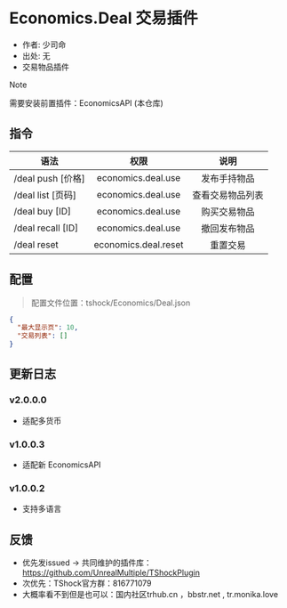 # Economics.Deal 交易插件

- 作者: 少司命
- 出处: 无
- 交易物品插件

> [!NOTE]  
> 需要安装前置插件：EconomicsAPI (本仓库)  

## 指令

| 语法                |          权限          |    说明    |
|-------------------|:--------------------:|:--------:|
| /deal push [价格]   |  economics.deal.use  |  发布手持物品  |
| /deal list [页码]   |  economics.deal.use  | 查看交易物品列表 |
| /deal buy [ID]    |  economics.deal.use  |  购买交易物品  |
| /deal recall [ID] |  economics.deal.use  |  撤回发布物品  |
| /deal reset       | economics.deal.reset |   重置交易   |

## 配置
> 配置文件位置：tshock/Economics/Deal.json
```json
{
  "最大显示页": 10,
  "交易列表": []
}
```

## 更新日志

### v2.0.0.0
- 适配多货币

### v1.0.0.3
- 适配新 EconomicsAPI

### v1.0.0.2
- 支持多语言

## 反馈
- 优先发issued -> 共同维护的插件库：https://github.com/UnrealMultiple/TShockPlugin
- 次优先：TShock官方群：816771079
- 大概率看不到但是也可以：国内社区trhub.cn ，bbstr.net , tr.monika.love

